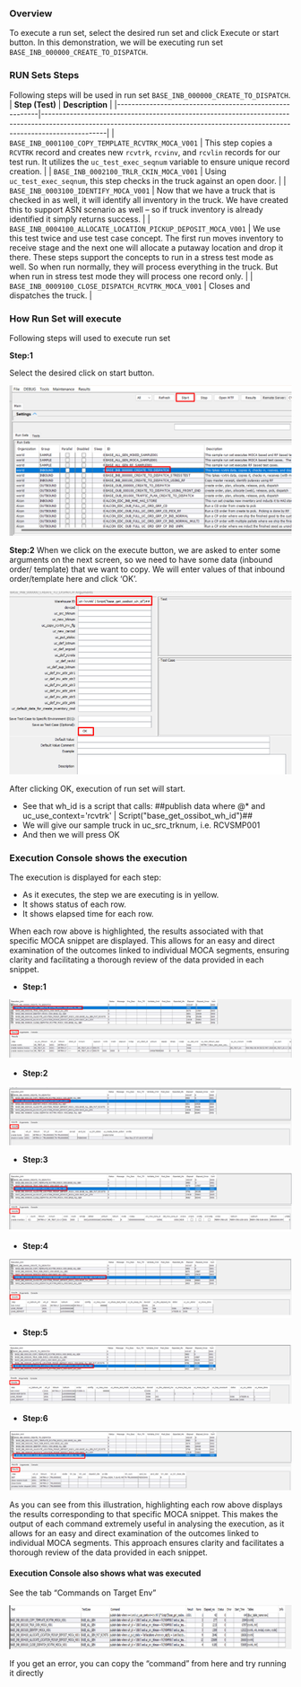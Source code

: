 ### Overview

To execute a run set, select the desired run set and click Execute or start button. In this demonstration, we will be executing run set `BASE_INB_000000_CREATE_TO_DISPATCH`. 

### RUN Sets Steps
Following steps will be used in run set `BASE_INB_000000_CREATE_TO_DISPATCH`.
| **Step (Test)**                                        | **Description**                                                                                                                                                              |
|--------------------------------------------------------|------------------------------------------------------------------------------------------------------------------------------------------------------------------------------|
| `BASE_INB_0001100_COPY_TEMPLATE_RCVTRK_MOCA_V001`      | This step copies a `RCVTRK` record and creates new `rcvtrk`, `rcvinv`, and `rcvlin` records for our test run. It utilizes the `uc_test_exec_seqnum` variable to ensure unique record creation. |
| `BASE_INB_0002100_TRLR_CKIN_MOCA_V001`                 | Using `uc_test_exec_seqnum`, this step checks in the truck against an open door.                                                                                             |
| `BASE_INB_0003100_IDENTIFY_MOCA_V001`                  | Now that we have a truck that is checked in as well, it will identify all inventory in the truck. We have created this to support ASN scenario as well – so if truck inventory is already identified it simply returns success. |
| `BASE_INB_0004100_ALLOCATE_LOCATION_PICKUP_DEPOSIT_MOCA_V001` | We use this test twice and use test case concept. The first run moves inventory to receive stage and the next one will allocate a putaway location and drop it there. These steps support the concepts to run in a stress test mode as well. So when run normally, they will process everything in the truck. But when run in stress test mode they will process one record only. |
| `BASE_INB_0009100_CLOSE_DISPATCH_RCVTRK_MOCA_V001`     | Closes and dispatches the truck.                                                                                                                                             |


### How Run Set will execute

Following steps will used to execute run set 

**Step:1**

Select the desired click on start button.

![](Images/image41.png)

**Step:2**
When we click on the execute button, we are asked to enter some arguments on the next screen, so we need to have some data (inbound order/ template) that we want to copy. We will enter values of that inbound order/template here and click ‘OK’.

![](Images/image42.png)

After clicking OK, execution of run set will start.
-	See that wh_id is a script that calls: 
##publish data where @* and uc_use_context='rcvtrk' | Script("base_get_ossibot_wh_id")## 
-	We will give our sample truck in uc_src_trknum, i.e. RCVSMP001 
-	And then we will press OK 

### Execution Console shows the execution 
The execution is displayed for each step: 
-	As it executes, the step we are executing is in yellow. 
-	It shows status of each row. 
-	It shows elapsed time for each row. 

When each row above is highlighted, the results associated with that specific MOCA snippet are displayed. This allows for an easy and direct examination of the outcomes linked to individual MOCA segments, ensuring clarity and facilitating a thorough review of the data provided in each snippet.
-	**Step:1**
  
![](Images/image43.png)

-	**Step:2**
  
![](Images/image44.png)

-	**Step:3**
  
![](Images/image45.png)

-	**Step:4**
  
![](Images/image46.png)

-	**Step:5**
  
![](Images/image47.png)

-	**Step:6**
  
![](Images/image48.png)

As you can see from this illustration, highlighting each row above displays the results corresponding to that specific MOCA snippet. This makes the output of each command extremely useful in analysing the execution, as it allows for an easy and direct examination of the outcomes linked to individual MOCA segments. This approach ensures clarity and facilitates a thorough review of the data provided in each snippet.

#### Execution Console also shows what was executed 

See the tab “Commands on Target Env” 

![](Images/image49.png)

If you get an error, you can copy the “command” from here and try running it directly 
